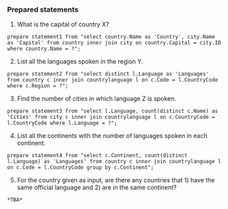 ### Prepared statements

1. What is the capital of country X?
```
prepare statement1 from "select country.Name as 'Country', city.Name as 'Capital' from country inner join city on country.Capital = city.ID where country.Name = ?";
```
2. List all the languages spoken in the region Y.
```
prepare statement2 from "select distinct l.Language as 'Languages' from country c inner join countrylanguage l on c.Code = l.CountryCode where c.Region = ?";
```
3. Find the number of cities in which language Z is spoken.
```
prepare statement3 from "select l.Language, count(distinct c.Name) as 'Cities' from city c inner join countrylanguage l on c.CountryCode = l.CountryCode where l.Language = ?";
```
4. List all the continents with the number of languages spoken in each continent.
```
prepare statement4 from "select c.Continent, count(distinct l.Language) as 'Languages' from country c inner join countrylanguage l on c.Code = l.CountryCode group by c.Continent";
```
5. For the country given as input, are there any countries that 1) have the same official language and 2) are in the same continent?
```
*TBA*
```